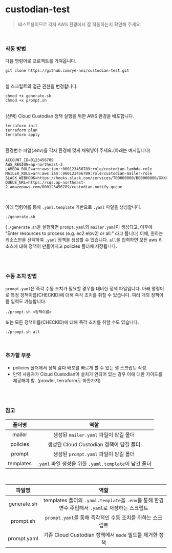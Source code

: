 # custodian-test
> 테스트용이므로 각자 AWS 환경에서 잘 작동하는지 확인해 주세요.

</br>

### 작동 방법
다음 명령어로 프로젝트를 가져옵니다.
```
git clone https://github.com/ye-nni/custodian-test.git
```
</br>
셸 스크립트의 접근 권한을 변경합니다.

```
chmod +x generate.sh
chmod +x prompt.sh
```
<br>
(선택) Cloud Custodian 정책 실행을 위한 AWS 환경을 배포합니다.

```
terraform init
terraform plan
terraform apply
```

</br>
환경변수 파일(.env)을 각자 환경에 맞게 채워넣어 주세요.(아래는 예시입니다)

```
ACCOUNT_ID=0123456789
AWS_REGION=ap-northeast-2
LAMBDA_ROLE=arn:aws:iam::000123456789:role/custodian-lambda-role
MAILER_ROLE=arn:aws:iam::000123456789:role/custodian-mailer-role
SLACK_WEBHOOK=https://hooks.slack.com/services/T00000000/B00000000/XXXXXXXXXXXXXXXXXXXXXXXX
QUEUE_URL=https://sqs.ap-northeast-2.amazonaws.com/000123456789/custodian-notify-queue
```

</br>

아래 명령어를 통해 `.yaml.template` 기반으로 `.yaml` 파일을 생성합니다.

```
./generate.sh
```
(`./generate.sh`을 실행하면 `prompt.yaml`와 `mailer.yaml`이 생성되고, 이후에 "Enter resources to process (e.g. ec2 elbv2) or all:" 라고 뜹니다)
이때, 원하는 리소스만을 선택하여 `.yaml` 정책을 생성할 수 있습니다. `all`을 입력하면 모든 aws 리소스에 대해 정책이 만들어지고 policies 폴더에 저장됩니다.

</br>
</br>

### 수동 조치 방법
`prompt.yaml`은 즉각 수동 조치가 필요할 경우를 대비한 정책 파일입니다.
아래 명령어로 특정 정책이름(CHECKID)에 대해 즉각 조치를 취할 수 있습니다. 여러 개의 정책이름 입력도 가능합니다.
```
./prompt.sh <정책이름>
```
또는 모든 정책이름(CHECKID)에 대해 즉각 조치를 취할 수도 있습니다.
```
./prompt.sh all
```
</br>

### 추가할 부분
- policies 폴더에서 정책 람다 배포를 빠르게 할 수 있는 셸 스크립트 작성.
- 만약 사용자가 Cloud Custodian이 설치가 안되어 있는 경우 이에 대한 가이드를 제공해야 함. (prowler, terraform도 마찬가지)

</br>
</br>

### 참고
|폴더명|역할|
|:--:|:--:|
|mailer|생성된 `mailer.yaml` 파일이 담길 폴더|
|policies|생성된 Cloud Custodian 정책이 담길 폴더|
|prompt|생성된 `prompt.yaml` 파일이 담길 폴더|
|templates|`.yaml` 파일 생성을 위한 `.yaml.template`이 담긴 폴더|

</br>

|파일명|역할|
|:--:|:--:|
|generate.sh|templates 폴더의 `.yaml.template`을 `.env`를 통해 환경변수 주입해서 `.yaml`로 저장하는 스크립트|
|prompt.sh|`prompt.yaml`를 통해 즉각적인 수동 조치를 취하는 스크립트|
|prompt.yaml|기존 Cloud Custodian 정책에서 `mode` 필드를 제거한 정책|
